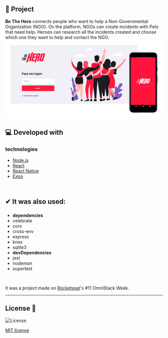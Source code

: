 ## **🚀 Project**

**Be The Hero** connects people who want to help a Non-Governmental Organization (NGO). On the platform, NGOs can create incidents with Pets that need help. Heroes can research all the incidents created and choose which one they want to help and contact the NGO.
<img src="frontend/src/assets/readme.jpg" style="max-width:100%;">

## **💻 Developed with**

### **technologies**
 
- [Node.js](https://nodejs.org/en/)
- [React](https://reactjs.org/)
- [React Native](https://reactnative.dev/)
- [Expo](https://expo.io/)

&nbsp;

## **✔ It was also used:**

### 
- **dependencies**
- celebrate
- cors
- cross-env
- express
- knex
- sqlite3
- **devDependencies**
- jest
- nodemon
- supertest

&nbsp;

It was a project made on [Rocketseat](https://rocketseat.com.br/)'s #11 OmniStack Week.  

----

## License 📝
<img src="https://camo.githubusercontent.com/107590fac8cbd65071396bb4d04040f76cde5bde/687474703a2f2f696d672e736869656c64732e696f2f3a6c6963656e73652d6d69742d626c75652e7376673f7374796c653d666c61742d737175617265" alt="License" data-canonical-src="http://img.shields.io/:license-mit-blue.svg?style=flat-square" style="max-width:100%;">

[MIT license](https://github.com/andersonalves1/Be-The-Hero/blob/master/LICENSE)